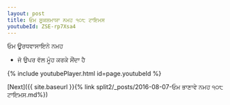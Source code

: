 ```yaml
---
layout: post
title: ਓਮ ਸੂਕਸ਼ਮਾਯਾ ਨਮਹ ੧੦੮ ਟਾਇਮਸ
youtubeId: ZSE-rp7Xsa4
---
```

 
 
 ਓਮ ਊਰਧਵਾਸਾਇਨੇ ਨਮਹ  
 
 -  ਜੋ ਉਪਰ ਵੱਲ ਮੂੰਹ ਕਰਕੇ ਸੌਂਦਾ ਹੈ 
 
  
 
  
 
 
 
 
 
 


{% include youtubePlayer.html id=page.youtubeId %}
 
[Next]({{ site.baseurl }}{% link  split2/_posts/2016-08-07-ਓਮ ਭਾਣਾਵੇ ਨਮਹ ੧੦੮ ਟਾਇਮਸ.md%})
 
